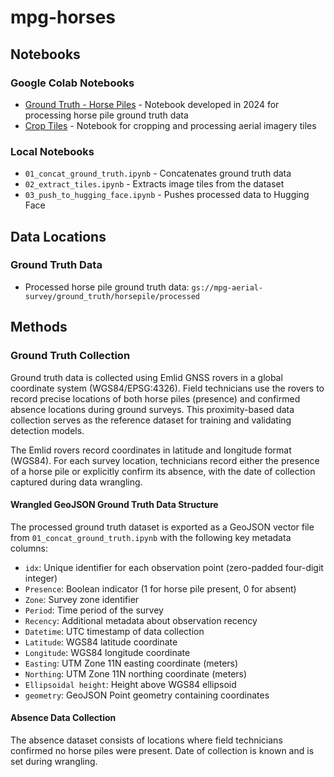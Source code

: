 # mpg-horses

## Notebooks

### Google Colab Notebooks
- [Ground Truth - Horse Piles](https://colab.research.google.com/drive/17YSHHRmFFNArP-f3--oos-DtAtWLHhJR?usp=sharing) - Notebook developed in 2024 for processing horse pile ground truth data
- [Crop Tiles](https://colab.research.google.com/drive/15LFRMVOfEiF__FswVqTQstZC5ocC6Ur0?usp=sharing) - Notebook for cropping and processing aerial imagery tiles

### Local Notebooks
- `01_concat_ground_truth.ipynb` - Concatenates ground truth data
- `02_extract_tiles.ipynb` - Extracts image tiles from the dataset
- `03_push_to_hugging_face.ipynb` - Pushes processed data to Hugging Face

## Data Locations

### Ground Truth Data
- Processed horse pile ground truth data: `gs://mpg-aerial-survey/ground_truth/horsepile/processed`

## Methods

### Ground Truth Collection
Ground truth data is collected using Emlid GNSS rovers in a global coordinate system (WGS84/EPSG:4326). Field technicians use the rovers to record precise locations of both horse piles (presence) and confirmed absence locations during ground surveys. This proximity-based data collection serves as the reference dataset for training and validating detection models.

The Emlid rovers record coordinates in latitude and longitude format (WGS84). For each survey location, technicians record either the presence of a horse pile or explicitly confirm its absence, with the date of collection captured during data wrangling.

#### Wrangled GeoJSON Ground Truth Data Structure
The processed ground truth dataset is exported as a GeoJSON vector file from `01_concat_ground_truth.ipynb` with the following key metadata columns:
- `idx`: Unique identifier for each observation point (zero-padded four-digit integer)
- `Presence`: Boolean indicator (1 for horse pile present, 0 for absent)
- `Zone`: Survey zone identifier
- `Period`: Time period of the survey
- `Recency`: Additional metadata about observation recency
- `Datetime`: UTC timestamp of data collection
- `Latitude`: WGS84 latitude coordinate
- `Longitude`: WGS84 longitude coordinate
- `Easting`: UTM Zone 11N easting coordinate (meters)
- `Northing`: UTM Zone 11N northing coordinate (meters)
- `Ellipsoidal height`: Height above WGS84 ellipsoid
- `geometry`: GeoJSON Point geometry containing coordinates

#### Absence Data Collection
The absence dataset consists of locations where field technicians confirmed no horse piles were present. Date of collection is known and is set during wrangling.

